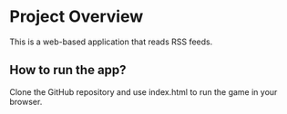 # Project Overview

This is a web-based application that reads RSS feeds.


## How to run the app?

Clone the GitHub repository and use index.html to run the game in your browser.